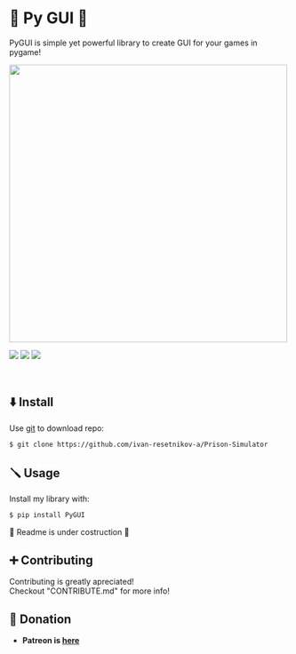 # 🔲 Py GUI 🔲

PyGUI is simple yet powerful library to create GUI for your games in pygame!

<img src="https://user-images.githubusercontent.com/13382426/69264921-2f18c400-0bc0-11ea-8a11-d9abd4e969b4.png" width=500>

<br>

![](https://camo.githubusercontent.com/5fc4a4c2e562cc037856087b246d1f59dad5c49af967cdb95ea78d562d5374af/68747470733a2f2f696d672e736869656c64732e696f2f62616467652f48656c7025323057616e7465642d666561626f323f636f6c6f723d637269746963616c267374796c653d666f722d7468652d6261646765266c6f676f3d47697468756225323053706f6e736f7273266c6f676f436f6c6f723d7768697465)
![](https://camo.githubusercontent.com/e571f8ba2a00ae8ad29d950c671b747bff8fffba08a5f9a233bc74777949cd98/68747470733a2f2f696d672e736869656c64732e696f2f62616467652f2d4f70656e253230736f757263652d79656c6c6f773f636f6c6f723d464635373444267374796c653d666f722d7468652d6261646765266c6f676f3d676974266c6f676f436f6c6f723d7768697465)
![](https://img.shields.io/github/license/ivan-resetnikov-a/Mech-keys?style=for-the-badge)

<br>

## ⬇️ Install

Use [git](https://git-scm.com/) to download repo:

```bash
$ git clone https://github.com/ivan-resetnikov-a/Prison-Simulator
```


## 🪛 Usage

Install my library with:

```bash
$ pip install PyGUI
```

🚧 Readme is under costruction 🚧

## ➕ Contributing

Contributing is greatly apreciated!\
Checkout "CONTRIBUTE.md" for more info!


## 💸 Donation

- **Patreon is [here](https://www.patreon.com/join/9723605?u=9723605)**